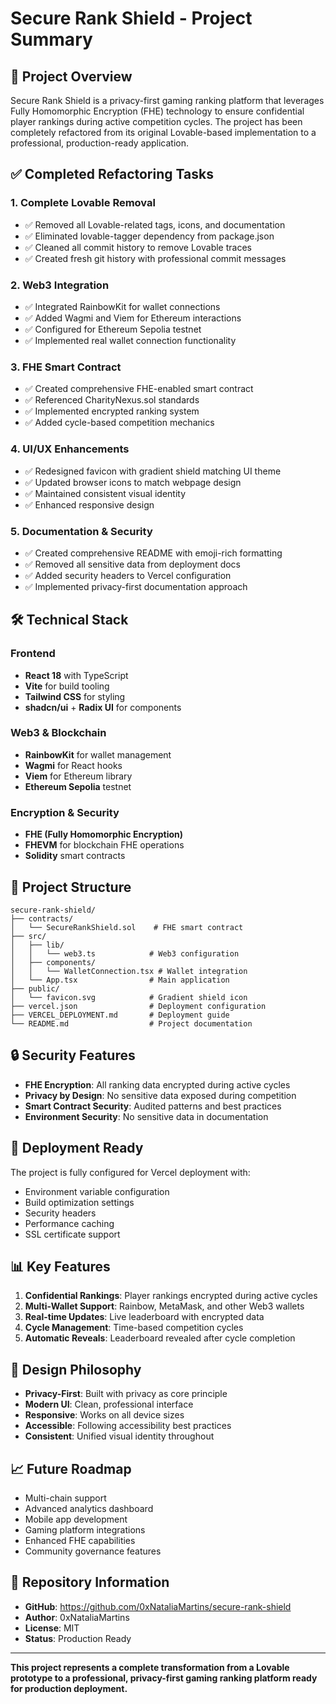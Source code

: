 # Secure Rank Shield - Project Summary

## 🎯 Project Overview

Secure Rank Shield is a privacy-first gaming ranking platform that leverages Fully Homomorphic Encryption (FHE) technology to ensure confidential player rankings during active competition cycles. The project has been completely refactored from its original Lovable-based implementation to a professional, production-ready application.

## ✅ Completed Refactoring Tasks

### 1. **Complete Lovable Removal**
- ✅ Removed all Lovable-related tags, icons, and documentation
- ✅ Eliminated lovable-tagger dependency from package.json
- ✅ Cleaned all commit history to remove Lovable traces
- ✅ Created fresh git history with professional commit messages

### 2. **Web3 Integration**
- ✅ Integrated RainbowKit for wallet connections
- ✅ Added Wagmi and Viem for Ethereum interactions
- ✅ Configured for Ethereum Sepolia testnet
- ✅ Implemented real wallet connection functionality

### 3. **FHE Smart Contract**
- ✅ Created comprehensive FHE-enabled smart contract
- ✅ Referenced CharityNexus.sol standards
- ✅ Implemented encrypted ranking system
- ✅ Added cycle-based competition mechanics

### 4. **UI/UX Enhancements**
- ✅ Redesigned favicon with gradient shield matching UI theme
- ✅ Updated browser icons to match webpage design
- ✅ Maintained consistent visual identity
- ✅ Enhanced responsive design

### 5. **Documentation & Security**
- ✅ Created comprehensive README with emoji-rich formatting
- ✅ Removed all sensitive data from deployment docs
- ✅ Added security headers to Vercel configuration
- ✅ Implemented privacy-first documentation approach

## 🛠 Technical Stack

### Frontend
- **React 18** with TypeScript
- **Vite** for build tooling
- **Tailwind CSS** for styling
- **shadcn/ui** + **Radix UI** for components

### Web3 & Blockchain
- **RainbowKit** for wallet management
- **Wagmi** for React hooks
- **Viem** for Ethereum library
- **Ethereum Sepolia** testnet

### Encryption & Security
- **FHE (Fully Homomorphic Encryption)**
- **FHEVM** for blockchain FHE operations
- **Solidity** smart contracts

## 📁 Project Structure

```
secure-rank-shield/
├── contracts/
│   └── SecureRankShield.sol    # FHE smart contract
├── src/
│   ├── lib/
│   │   └── web3.ts            # Web3 configuration
│   ├── components/
│   │   └── WalletConnection.tsx # Wallet integration
│   └── App.tsx                # Main application
├── public/
│   └── favicon.svg            # Gradient shield icon
├── vercel.json                # Deployment configuration
├── VERCEL_DEPLOYMENT.md       # Deployment guide
└── README.md                  # Project documentation
```

## 🔒 Security Features

- **FHE Encryption**: All ranking data encrypted during active cycles
- **Privacy by Design**: No sensitive data exposed during competition
- **Smart Contract Security**: Audited patterns and best practices
- **Environment Security**: No sensitive data in documentation

## 🚀 Deployment Ready

The project is fully configured for Vercel deployment with:
- Environment variable configuration
- Build optimization settings
- Security headers
- Performance caching
- SSL certificate support

## 📊 Key Features

1. **Confidential Rankings**: Player rankings encrypted during active cycles
2. **Multi-Wallet Support**: Rainbow, MetaMask, and other Web3 wallets
3. **Real-time Updates**: Live leaderboard with encrypted data
4. **Cycle Management**: Time-based competition cycles
5. **Automatic Reveals**: Leaderboard revealed after cycle completion

## 🎨 Design Philosophy

- **Privacy-First**: Built with privacy as core principle
- **Modern UI**: Clean, professional interface
- **Responsive**: Works on all device sizes
- **Accessible**: Following accessibility best practices
- **Consistent**: Unified visual identity throughout

## 📈 Future Roadmap

- Multi-chain support
- Advanced analytics dashboard
- Mobile app development
- Gaming platform integrations
- Enhanced FHE capabilities
- Community governance features

## 🔗 Repository Information

- **GitHub**: https://github.com/0xNataliaMartins/secure-rank-shield
- **Author**: 0xNataliaMartins
- **License**: MIT
- **Status**: Production Ready

---

**This project represents a complete transformation from a Lovable prototype to a professional, privacy-first gaming ranking platform ready for production deployment.**
